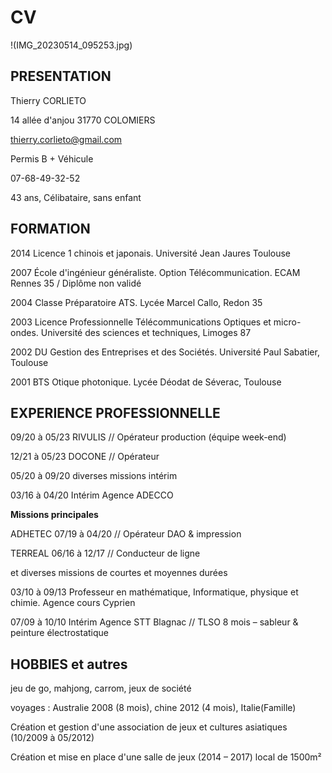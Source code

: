 # CV

!(IMG_20230514_095253.jpg)

## PRESENTATION

Thierry CORLIETO 

14 allée d'anjou 31770 COLOMIERS

thierry.corlieto@gmail.com

Permis B + Véhicule

07-68-49-32-52

43 ans, Célibataire, sans enfant 


## FORMATION

2014 	Licence 1 chinois et japonais. Université Jean Jaures Toulouse

2007	École d'ingénieur généraliste. Option Télécommunication. ECAM Rennes 35 / Diplôme non validé

2004	Classe Préparatoire ATS. Lycée Marcel Callo, Redon 35

2003	Licence Professionnelle Télécommunications Optiques et micro-ondes. Université des sciences et techniques, Limoges 87

2002	DU Gestion des Entreprises et des Sociétés. Université Paul Sabatier, Toulouse

2001	BTS Otique photonique. Lycée Déodat de Séverac, Toulouse


## EXPERIENCE PROFESSIONNELLE

09/20 à 05/23	RIVULIS  // Opérateur production (équipe week-end)

12/21 à 05/23	DOCONE  // Opérateur

05/20 à 09/20	diverses missions intérim

03/16 à 04/20	Intérim Agence ADECCO 

   **Missions principales**
 
ADHETEC 07/19 à 04/20  //  Opérateur DAO & impression

TERREAL 06/16 à 12/17 // Conducteur de ligne

   et diverses missions de courtes et moyennes durées

03/10 à 09/13 	Professeur en mathématique, Informatique, physique et chimie. Agence cours Cyprien

07/09 à 10/10	Intérim Agence STT Blagnac // TLSO 8 mois – sableur & peinture électrostatique


## HOBBIES et autres

jeu de go, mahjong, carrom, jeux de société

voyages : Australie  2008 (8 mois), chine 2012 (4 mois), Italie(Famille)

Création et gestion d'une association de jeux et cultures asiatiques  (10/2009 à 05/2012)

Création et mise en place d'une salle de jeux (2014 – 2017) local de 1500m²
